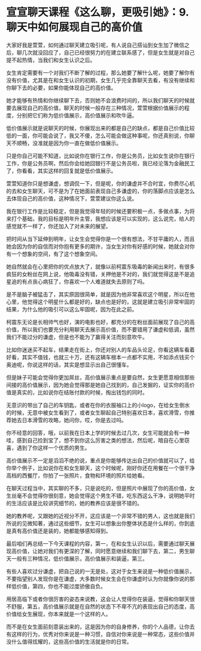 # 宣宣聊天课程《这么聊，更吸引她》：9.聊天中如何展现自己的高价值

大家好我是萱萱，如何通过聊天建立吸引呢，有人说自己搭讪到女生加了微信之后，聊几次就没回应了，自己已经很努力的在建立联系感了，但是女生就是对自己提不起热情，当我们和女生认识之后。

女生肯定需要有一个对我们不断了解的过程，那么她要了解什么呢，她要了解你有没有价值，尤其是在和女生认识的初期，女生几乎完全靠聊天去看，有没有继续和你聊下去的必要，如果你能体现自己的高价值。

她才能够有热情和你继续聊下去，否则她不会浪费时间的，所以我们聊天的时候就要去展现自己的高价值，聊天的时候一般存在三种情况，萱萱根据价值展示的程度，分别把它们称为低价值展示，高价值展示和吹牛逼。

低价值展示就是说聊天的时候，你展现出来的都是自己的缺点，都是自己价值比较低的一面，你可能会说了，我又不傻，怎么可能会做这种事呢，你还真别说，你聊天不顺畅，没准就是因为你一直在做低价值展示。

只是你自己可能不知道，比如说你在银行工作，你是公务员，比如女生说你在银行工作，你是公务员啊，然后你会给她回银行不是公务员啦，我已经沦落为金融民工了，你看看，其实这样的回复就是低价值展示。

萱萱知道你只是想谦虚，想调侃一下，但是呢，你的谦虚并不合时宜，你费尽心机的去和女生聊天，可不是为了在她面前表现自己多谦虚的，你的落脚点应该是怎么去体现自己的高价值，这种情况下，萱萱建议你这么说。

我在银行工作是比较稳定，但是我觉得年轻的时候还要积极一点，多做点事，为将来打个基础，我的目标是明年升主管，我想应该是可以实现的，这么说完，给人的感觉就不一样了，你还加入了对未来的展望。

把时间从当下延伸到明年，让女生会觉得你是一个很有想法，不甘平庸的人，而且她会因为你的自信而对你抱有更多的期许，当女生对你有好感的时候，她就会对你有一个想象的空间，有了这个想象空间。

她自然就会在心里把你的优点放大了，就像以前柯震东吸毒的新闻出来时，有很多疯狂的女粉丝在网上说，他吸毒没有错，关押他是不对的，我们就觉得这是不是追星追的有点丧心病狂了，你喜欢一个人难道就失去原则了吗。

是不是脑子被猛击了，其实原因很简单，就是因为他非常喜欢这个明星，所以在他心里，他觉得这个明星什么都是好的，缺点也是好的，这就是建立吸引非常牢固的结果，为什么他的吸引可以这么牢固呢，因为在此之前。

柯震东无论是长相帅气也好，演的电影也好，都充分的在粉丝面前展现了自己的高价值，所以我们也要充分利用聊天去展示高价值，而不要错用了谦虚和低调，虽然我们不能过分的谦虚，但是也不能为了赢得关注而刻意吹牛。

比如你迷迷买不起车，结果走在街上，你还对别人的车品头论足，你看这辆车看着好看，其实不值钱，也就三十万，还有这辆车根本一点都不实用，不如添点钱买个奥迪呢，你说这样的话，其实是想显示出自己很懂车。

但是妹子可能会觉得你更加屌丝，高价值展示重点是要自然，女生更愿意相信那些间接的高价值展示，因为她会觉得那是她自己找到的，自己发掘的，证实你的高价值是真实的，比如说你在结账付款的时候，掏出钱包的同时。

无意识的带出了自己的车钥匙，或者在你的衣服袖口上的小logo，在给女生倒水的时候，无意中被女生看到了，或者女生聊起自己特别喜欢日本，喜欢滑雪，你推荐她去日本滑雪的攻略，她问你，哎，你是去过吗。

你不经意的回答，哦，以前我在日本上学的时候去过几次，女生可能就会有一种哇，感到自己捡到宝了，想不到你这么厉害之类的想法，然后呢，暗自在心里窃喜，遇到了你这样一个优质的男生。

高价值展示不一定是滔滔不绝的说，重点是你能够传达出自己的价值就可以了，给你举个例子，比如说你在和女生聊天，这个时候呢，刚好你还在用餐在一个很干净高档的西餐厅，你拍了一张照片，食物和环境的照片给她看。

在聊天过程当中，其实聊的不多，只是说吃的，但是照片中展现了你的高价值，女生丝毫不会觉得你很刻意，她会觉得这个男生不错，吃东西这么干净，说明她平时的生活应该是比较讲究细节的，她的教养应该是很不错的。

她的教养呢，又跟她的近视分不开，这应该是一个非常不错的男人，这也就是我们所说的见微知著，通过这些细节，女生可以想象出你整体状态是什么样的，你到底是真有高价值还是装的，她都能够感知得到。

最后咱们再总结一下今天课程的内容，第一，在和女生认识以后，需要通过聊天展现高价值，让她对我们有更深的了解，同时愿意继续和我们聊下去，第二，男生聊天一般有三种情况，低价值展示，高价值展示和装逼，第三。

有些人喜欢过分谦虚，把自己说的一无是处，这对于女生来说是一种低价值展示，不要指望别人发现你是在谦虚，大多数时候女生会在你谦虚时认为你就像你说的那样低价值，第四，你也不能过度骄傲自负。

用居高临下或者你很厉害的姿态来说教，这会让人觉得你在装逼，觉得和你聊天很不舒服，第五，高价值展示就是在自然的状态下不卑不亢的表现出自己的态度，高价值给女生展现，你本来就是一个这样的人。

而不是在女生面前刻意装出来的，这是因为你的自身修养，你的个人品德，让你去有这样的行为，优秀对你来说是一种习惯，自信对你来说是一种常态，这些价值并没什么值得炫耀的，这些高价值的生活就是你的日常。

